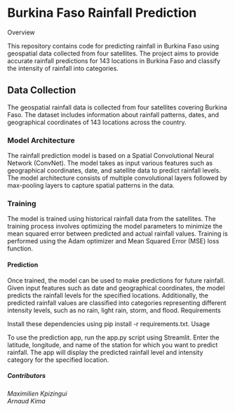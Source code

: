 # Burkina Faso Rainfall Prediction
Overview

This repository contains code for predicting rainfall in Burkina Faso using geospatial data collected from four satellites. The project aims to provide accurate rainfall predictions for 143 locations in Burkina Faso and classify the intensity of rainfall into categories.
## Data Collection

The geospatial rainfall data is collected from four satellites covering Burkina Faso. The dataset includes information about rainfall patterns, dates, and geographical coordinates of 143 locations across the country.
### Model Architecture

The rainfall prediction model is based on a Spatial Convolutional Neural Network (ConvNet). The model takes as input various features such as geographical coordinates, date, and satellite data to predict rainfall levels. The model architecture consists of multiple convolutional layers followed by max-pooling layers to capture spatial patterns in the data.
### Training

The model is trained using historical rainfall data from the satellites. The training process involves optimizing the model parameters to minimize the mean squared error between predicted and actual rainfall values. Training is performed using the Adam optimizer and Mean Squared Error (MSE) loss function.
#### Prediction

Once trained, the model can be used to make predictions for future rainfall. Given input features such as date and geographical coordinates, the model predicts the rainfall levels for the specified locations. Additionally, the predicted rainfall values are classified into categories representing different intensity levels, such as no rain, light rain, storm, and flood.
Requirements



Install these dependencies using pip install -r requirements.txt.
Usage

To use the prediction app, run the app.py script using Streamlit. Enter the latitude, longitude, and name of the station for which you want to predict rainfall. The app will display the predicted rainfall level and intensity category for the specified location.

##### Contributors

<I>Maximilien Kpizingui<br>
<I> Arnaud Kima
